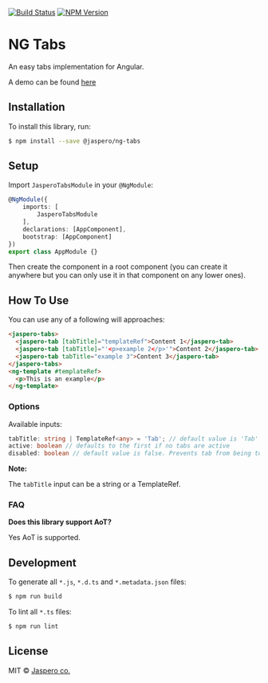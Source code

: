 [![Build Status](https://travis-ci.org/Jaspero/ng-tabs.svg?branch=master)](https://travis-ci.org/jaspero/ng-tabs)
[![NPM Version](https://img.shields.io/npm/v/@jaspero/ng-tabs.svg)](https://www.npmjs.com/package/@jaspero/ng-tabs)

# NG Tabs
An easy tabs implementation for Angular.

A demo can be found [here](https://jaspero.co/resources/projects/ng-tabs)

## Installation

To install this library, run:

```bash
$ npm install --save @jaspero/ng-tabs
```

## Setup
Import `JasperoTabsModule` in your `@NgModule`:

```ts
@NgModule({
    imports: [
        JasperoTabsModule
    ],
    declarations: [AppComponent],
    bootstrap: [AppComponent]
})
export class AppModule {}
```

Then create the component in a root component (you can create it anywhere but you can only use it in that component on any lower ones).

## How To Use
You can use any of a following will approaches:
```html
<jaspero-tabs>
  <jaspero-tab [tabTitle]="templateRef">Content 1</jaspero-tab>
  <jaspero-tab [tabTitle]="'<p>example 2</p>'">Content 2</jaspero-tab>
  <jaspero-tab tabTitle="example 3">Content 3</jaspero-tab>
</jaspero-tabs>
<ng-template #templateRef>
  <p>This is an example</p>
</ng-template>
```
### Options

Available inputs: 

```typescript
tabTitle: string | TemplateRef<any> = 'Tab'; // default value is 'Tab'
active: boolean // defaults to the first if no tabs are active
disabled: boolean // default value is false. Prevents tab from being toggled
```

**Note:**

The `tabTitle` input can be a string or a TemplateRef.

### FAQ

**Does this library support AoT?**

Yes AoT is supported. 

## Development

To generate all `*.js`, `*.d.ts` and `*.metadata.json` files:

```bash
$ npm run build
```

To lint all `*.ts` files:

```bash
$ npm run lint
```

## License

MIT © [Jaspero co.](mailto:info@jaspero.co)
